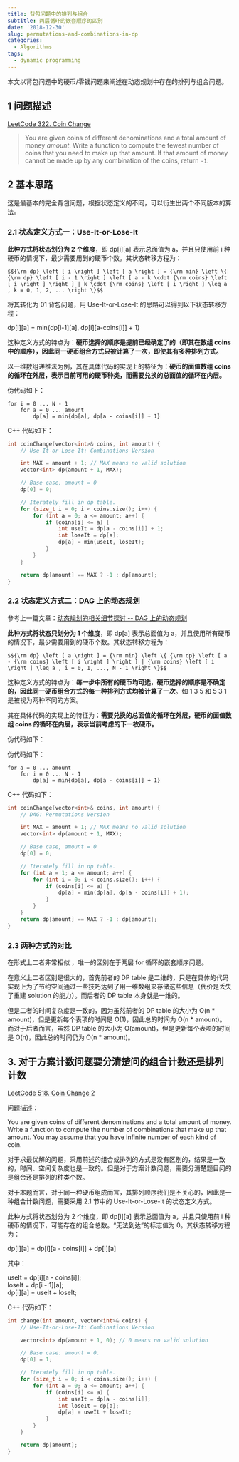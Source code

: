 ```yaml
---
title: 背包问题中的排列与组合
subtitle: 两层循环的嵌套顺序的区别
date: '2018-12-30'
slug: permutations-and-combinations-in-dp
categories:
  - Algorithms
tags:
  - dynamic programming
---
```


本文以背包问题中的硬币/零钱问题来阐述在动态规划中存在的排列与组合问题。

## 1 问题描述
[LeetCode 322. Coin Change](https://leetcode.com/problems/coin-change/)

> You are given coins of different denominations and a total amount of money *amount*. Write a function to compute the fewest number of coins that you need to make up that amount. If that amount of money cannot be made up by any combination of the coins, return `-1`.

## 2 基本思路
这是最基本的完全背包问题，根据状态定义的不同，可以衍生出两个不同版本的算法。

### 2.1 状态定义方式一：Use-It-or-Lose-It
**此种方式将状态划分为 2 个维度**，即 dp[i][a] 表示总面值为 a，并且只使用前 i 种硬币的情况下，最少需要用到的硬币个数。其状态转移方程为：

`$${\rm dp} \left [ i \right ] \left [ a \right ] = {\rm min} \left \{ {\rm dp} \left [ i - 1 \right ] \left [ a - k \cdot {\rm coins} \left [ i \right ] \right ] | k \cdot {\rm coins} \left [ i \right ] \leq a , k = 0, 1, 2, ... \right \}$$`

将其转化为 01 背包问题，用 Use-It-or-Lose-It 的思路可以得到以下状态转移方程：

dp[i][a] = min{dp[i-1][a], dp[i][a-coins[i]] + 1}

这种定义方式的特点为：**硬币选择的顺序是提前已经确定了的（即其在数组 coins 中的顺序），因此同一硬币组合方式只被计算了一次，即使其有多种排列方式。**

以一维数组递推法为例，其在具体代码的实现上的特征为：**硬币的面值数组 coins 的循环在外层，表示目前可用的硬币种类，而需要兑换的总面值的循环在内层。**

伪代码如下：

```
for i = 0 ... N - 1
    for a = 0 ... amount
        dp[a] = min{dp[a], dp[a - coins[i]] + 1}
```

C++ 代码如下：

```cpp
int coinChange(vector<int>& coins, int amount) {
    // Use-It-or-Lose-It: Combinations Version

    int MAX = amount + 1; // MAX means no valid solution
    vector<int> dp(amount + 1, MAX);

    // Base case, amount = 0
    dp[0] = 0;

    // Iterately fill in dp table.
    for (size_t i = 0; i < coins.size(); i++) {
        for (int a = 0; a <= amount; a++) {
            if (coins[i] <= a) {
                int useIt = dp[a - coins[i]] + 1;
                int loseIt = dp[a];
                dp[a] = min(useIt, loseIt);
            }
        }
    }

    return dp[amount] == MAX ? -1 : dp[amount];
}
```

### 2.2 状态定义方式二：DAG 上的动态规划
参考上一篇文章：[动态规划的相关细节探讨 -- DAG 上的动态规划](https://kaizhang.me/note/2018/12/more-dynamic-programming/)

**此种方式将状态只划分为 1 个维度**，即 dp[a] 表示总面值为 a，并且使用所有硬币的情况下，最少需要用到的硬币个数。其状态转移方程为：

`$${\rm dp} \left [ a \right ] = {\rm min} \left \{ {\rm dp} \left [ a - {\rm coins} \left [ i \right ] \right ] | {\rm coins} \left [ i \right ] \leq a , i = 0, 1, ..., N - 1 \right \}$$`

这种定义方式的特点为：**每一步中所有的硬币均可选，硬币选择的顺序是不确定的，因此同一硬币组合方式的每一种排列方式均被计算了一次**。如 1 3 5 和 5 3 1 是被视为两种不同的方案。

其在具体代码的实现上的特征为：**需要兑换的总面值的循环在外层，硬币的面值数组 coins 的循环在内层，表示当前考虑的下一枚硬币。**

伪代码如下：

伪代码如下：

```
for a = 0 ... amount
    for i = 0 ... N - 1
        dp[a] = min{dp[a], dp[a - coins[i]] + 1}
```

C++ 代码如下：

```cpp
int coinChange(vector<int>& coins, int amount) {
    // DAG: Permutations Version

    int MAX = amount + 1; // MAX means no valid solution
    vector<int> dp(amount + 1, MAX);

    // Base case, amount = 0
    dp[0] = 0;

    // Iterately fill in dp table.
    for (int a = 1; a <= amount; a++) {
        for (int i = 0; i < coins.size(); i++) {
            if (coins[i] <= a) {
                dp[a] = min(dp[a], dp[a - coins[i]] + 1);
            }
        }
    }
    return dp[amount] == MAX ? -1 : dp[amount];
}
```

### 2.3 两种方式的对比
在形式上二者非常相似 ，唯一的区别在于两层 for 循环的嵌套顺序问题。

在意义上二者区别是很大的，首先前者的 DP table 是二维的，只是在具体的代码实现上为了节约空间通过一些技巧达到了用一维数组来存储这些信息（代价是丢失了重建 solution 的能力）。而后者的 DP table 本身就是一维的。

但是二者的时间复杂度是一致的，因为虽然前者的 DP table 的大小为 O(n * amount)，但是更新每个表项的时间是 O(1)，因此总的时间为 O(n * amount)。而对于后者而言，虽然 DP table 的大小为 O(amount)，但是更新每个表项的时间是 O(n)，因此总的时间仍为 O(n * amount)。

## 3. 对于方案计数问题要分清楚问的组合计数还是排列计数
[LeetCode 518. Coin Change 2](https://leetcode.com/problems/coin-change-2/)

问题描述：

You are given coins of different denominations and a total amount of money. Write a function to compute the number of combinations that make up that amount. You may assume that you have infinite number of each kind of coin.

对于求最优解的问题，采用前述的组合或排列的方式是没有区别的，结果是一致的，时间、空间复杂度也是一致的。但是对于方案计数问题，需要分清楚题目问的是组合还是排列的种类个数。

对于本题而言，对于同一种硬币组成而言，其排列顺序我们是不关心的，因此是一种组合计数问题，需要采用 2.1 节中的 Use-It-or-Lose-It 的状态定义方式。

此种方式将状态划分为 2 个维度，即 dp[i][a] 表示总面值为 a，并且只使用前 i 种硬币的情况下，可能存在的组合总数。“无法到达”的标志值为 0。其状态转移方程为：

dp[i][a] = dp[i][a - coins[i]] + dp[i][a]

其中：

useIt = dp[i][a - coins[i]];  
loseIt = dp[i - 1][a];  
dp[i][a] = useIt + loseIt;

C++ 代码如下：

```cpp
int change(int amount, vector<int>& coins) {
    // Use-It-or-Lose-It: Combinations Version

    vector<int> dp(amount + 1, 0); // 0 means no valid solution

    // Base case: amount = 0.
    dp[0] = 1;

    // Iterately fill in dp table.
    for (size_t i = 0; i < coins.size(); i++) {
        for (int a = 0; a <= amount; a++) {
            if (coins[i] <= a) {
                int useIt = dp[a - coins[i]];
                int loseIt = dp[a];
                dp[a] = useIt + loseIt;
            }
        }
    }

    return dp[amount];
}
```
